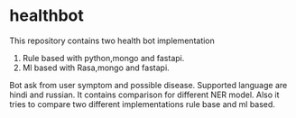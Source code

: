 # healthbot
This repository contains two health bot implementation 
 1) Rule based with python,mongo and fastapi.
 2) Ml based with Rasa,mongo and fastapi.
 
Bot ask from user symptom and possible disease. Supported language are hindi and russian.
It contains comparison for different NER model. 
Also it tries to compare two different implementations rule base and ml based. 
